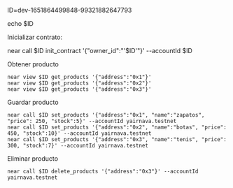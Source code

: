 ID=dev-1651864499848-99321882647793

echo $ID

Inicializar contrato:

near call $ID init_contract '{"owner_id":"'$ID'"}' --accountId $ID

Obtener producto

    near view $ID get_products '{"address":"0x1"}'
    near view $ID get_products '{"address":"0x2"}'
    near view $ID get_products '{"address":"0x3"}'

Guardar producto

    near call $ID set_products '{"address":"0x1", "name":"zapatos", "price": 250, "stock":5}' --accountId yairnava.testnet
    near call $ID set_products '{"address":"0x2", "name":"botas", "price": 450, "stock":10}' --accountId yairnava.testnet
    near call $ID set_products '{"address":"0x3", "name":"tenis", "price": 300, "stock":7}' --accountId yairnava.testnet

Eliminar producto

    near call $ID delete_products '{"address":"0x3"}' --accountId yairnava.testnet